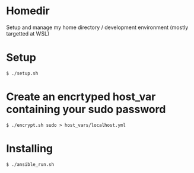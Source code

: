 # Homedir

Setup and manage my home directory / development environment (mostly targetted at WSL)

# Setup

```$ ./setup.sh```

# Create an encrtyped host_var containing your sudo password

```$ ./encrypt.sh sudo > host_vars/localhost.yml```

# Installing

```$ ./ansible_run.sh```
